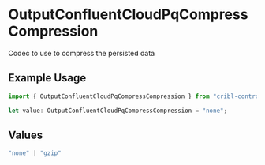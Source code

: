# OutputConfluentCloudPqCompressCompression

Codec to use to compress the persisted data

## Example Usage

```typescript
import { OutputConfluentCloudPqCompressCompression } from "cribl-control-plane/models";

let value: OutputConfluentCloudPqCompressCompression = "none";
```

## Values

```typescript
"none" | "gzip"
```